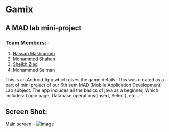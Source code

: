 # Gamix
## A MAD lab mini-project
### Team Members:-

1. [Hassan Mashmoom](https://github.com/hassanmash)
2. [Mohammed Shahan](https://github.com/MoShahan)
3. [Sheikh Ziad](https://github.com/sheikhziad)
4. Mohammed Salman

This is an Android App which gives the game details. This was created as a part of mini project of our 6th sem MAD (Mobile Application Development) Lab subject.
The app includes all the basics of java as a beginner, Which includes: Login page, Database operations(Insert, Select), etc...

## Screen Shot:
Main screen:- 
![image](https://user-images.githubusercontent.com/61452898/126075486-3517562c-0002-4d8f-bce0-13df8ff03412.png)
